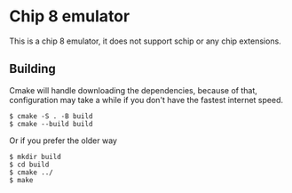 # Chip 8 emulator

This is a chip 8 emulator, it does not support schip or any chip extensions.

## Building

Cmake will handle downloading the dependencies, because of that, configuration
may take a while if you don't have the fastest internet speed.

```console
$ cmake -S . -B build
$ cmake --build build
```

Or if you prefer the older way

```console
$ mkdir build
$ cd build
$ cmake ../
$ make
```
